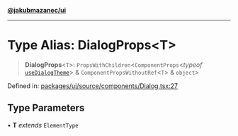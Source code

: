[**@jakubmazanec/ui**](../README.md)

---

# Type Alias: DialogProps\<T\>

> **DialogProps**\<`T`\>: `PropsWithChildren`\<`ComponentProps`\<_typeof_
> [`useDialogTheme`](../functions/useDialogTheme.md)\> & `ComponentPropsWithoutRef`\<`T`\> &
> `object`\>

Defined in:
[packages/ui/source/components/Dialog.tsx:27](https://github.com/jakubmazanec/tools/blob/7c5f40d811171692b72a47160bc33d644201b16a/packages/ui/source/components/Dialog.tsx#L27)

## Type Parameters

• **T** _extends_ `ElementType`

